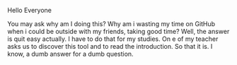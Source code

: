 Hello Everyone

You may ask why am I doing this? Why am i wasting my time on GitHub when i could be outside with my friends, taking good time? 
Well, the answer is quit easy actually. I have to do that for my studies. On e of my teacher asks us to discover this tool and to read the introduction. So that it is.
I know, a dumb answer for a dumb question.

